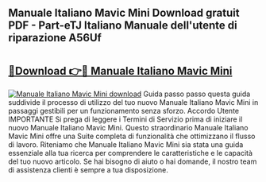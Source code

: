 ## Manuale Italiano Mavic Mini Download gratuit PDF - Part-eTJ Italiano Manuale dell'utente di riparazione A56Uf

# <h2><a href="http://dffcqg.blite.top/?on=Manuale+Italiano+Mavic+Mini">🔗Download 👉🔴 Manuale Italiano Mavic Mini</a></h2>

[![Manuale Italiano Mavic Mini download](https://i.imgur.com/lujVjoI.png)](http://dffcqg.blite.top/?on=Manuale+Italiano+Mavic+Mini)
Guida passo passo questa guida suddivide il processo di utilizzo del tuo nuovo Manuale Italiano Mavic Mini in passaggi gestibili per un funzionamento senza sforzo. Accordo Utente IMPORTANTE Si prega di leggere i Termini di Servizio prima di iniziare il nuovo Manuale Italiano Mavic Mini. Questo straordinario Manuale Italiano Mavic Mini offre una Suite completa di funzionalità che ottimizzano il flusso di lavoro. Riteniamo che Manuale Italiano Mavic Mini sia stata una guida essenziale alla tua ricerca per comprendere le caratteristiche e le capacità del tuo nuovo articolo. Se hai bisogno di aiuto o hai domande, il nostro team di assistenza clienti è sempre a tua disposizione.

